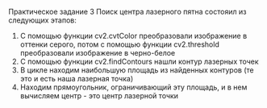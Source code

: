 Практическое задание 3
Поиск центра лазерного пятна состояил из следующих этапов:
1. С помощью функции cv2.cvtColor преобразовали изображение в оттенки серого, потом с помощью функции cv2.threshold преобразовали изображение в черно-белое
2. С помощью функции cv2.findContours нашли контур лазерных точек
3. В цикле находим наибольшую площадь из найденных контуров (те это и есть наша лазерная точка)
4. Находим прямоугольник, ограничивающий эту площадь, и в нем вычисляем центр - это центр лазерной точки
